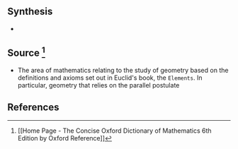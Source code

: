 ## Synthesis
- 
## Source [^1]
- The area of mathematics relating to the study of geometry based on the definitions and axioms set out in Euclid's book, the `Elements`. In particular, geometry that relies on the parallel postulate
## References

[^1]: [[Home Page - The Concise Oxford Dictionary of Mathematics 6th Edition by Oxford Reference]]